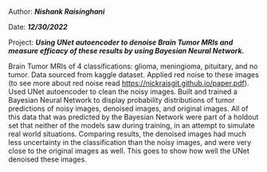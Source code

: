 Author: ***Nishank Raisinghani***

Date: ***12/30/2022***

Project: ***Using UNet autoencoder to denoise Brain Tumor MRIs and measure efficacy of these results by using Bayesian Neural Network.***

Brain Tumor MRIs of 4 classifications: glioma, meningioma, pituitary, and no tumor. Data sourced from kaggle dataset. Applied red noise to these images (to see more about red noise read https://nickraisgit.github.io/paper.pdf). Used UNet autoencoder to clean the noisy images. Built and trained a Bayesian Neural Network to display probability distributions of tumor predictions of noisy images, denoised images, and original images. All of this data that was predicted by the Bayesian Network were part of a holdout set that neither of the models saw during training, in an attempt to simulate real world situations. Comparing results, the denoised images had much less uncertainty in the classification than the noisy images, and were very close to the original images as well. This goes to show how well the UNet denoised these images. 